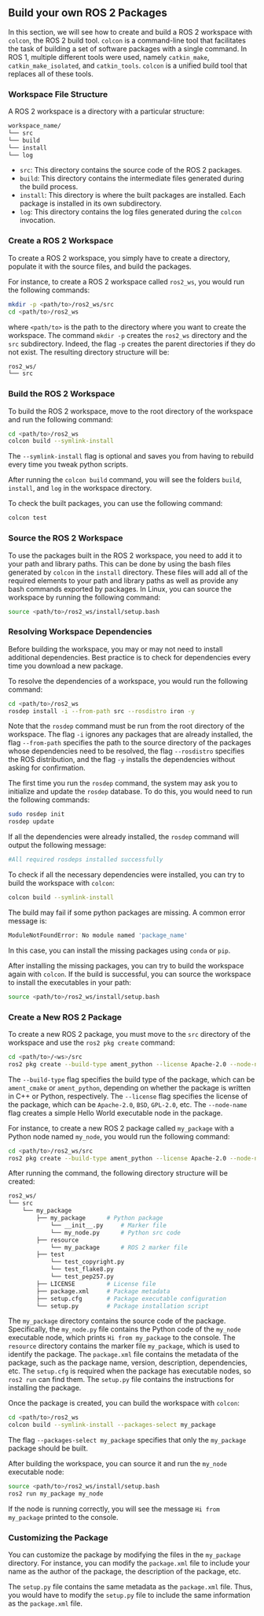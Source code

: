 ## Build your own ROS 2 Packages

In this section, we will see how to create and build a ROS 2 workspace with `colcon`, the ROS 2 build tool.
`colcon` is a command-line tool that facilitates the task of building a set of software packages with a single command.
In ROS 1, multiple different tools were used, namely `catkin_make`, `catkin_make_isolated`, and `catkin_tools`.
`colcon` is a unified build tool that replaces all of these tools.

<!-- ### Install `colcon`

It may be already installed in your system, as it comes with the ROS 2 installation.
To install `colcon`, you can use the following command in Linux:

```bash
sudo apt install python3-colcon-common-extensions
``` -->

### Workspace File Structure

A ROS 2 workspace is a directory with a particular structure:

```bash
workspace_name/
└── src
└── build
└── install
└── log
```

- `src`: This directory contains the source code of the ROS 2 packages.
- `build`: This directory contains the intermediate files generated during the build process.
- `install`: This directory is where the built packages are installed. Each package is installed in its own subdirectory.
- `log`: This directory contains the log files generated during the `colcon` invocation.

### Create a ROS 2 Workspace

To create a ROS 2 workspace, you simply have to create a directory, populate it with the source files, and build the packages.

For instance, to create a ROS 2 workspace called `ros2_ws`, you would run the following commands:

```bash
mkdir -p <path/to>/ros2_ws/src
cd <path/to>/ros2_ws
```

where `<path/to>` is the path to the directory where you want to create the workspace.
The command `mkdir -p` creates the `ros2_ws` directory and the `src` subdirectory. Indeed, the flag `-p` creates the parent directories if they do not exist.
The resulting directory structure will be:

```bash
ros2_ws/
└── src
```

### Build the ROS 2 Workspace

To build the ROS 2 workspace, move to the root directory of the workspace and run the following command:

```bash
cd <path/to>/ros2_ws
colcon build --symlink-install
```

The `--symlink-install` flag is optional and saves you from having to rebuild every time you tweak python scripts.

After running the `colcon build` command, you will see the folders `build`, `install`, and `log` in the workspace directory.

To check the built packages, you can use the following command:

```bash
colcon test
```

### Source the ROS 2 Workspace

To use the packages built in the ROS 2 workspace, you need to add it to your path and library paths.
This can be done by using the bash files generated by `colcon` in the `install` directory.
These files will add all of the required elements to your path and library paths as well as provide any bash commands exported by packages.
In Linux, you can source the workspace by running the following command:

```bash
source <path/to>/ros2_ws/install/setup.bash
```

### Resolving Workspace Dependencies

Before building the workspace, you may or may not need to install additional dependencies.
Best practice is to check for dependencies every time you download a new package.

To resolve the dependencies of a workspace, you would run the following command:

```bash
cd <path/to>/ros2_ws
rosdep install -i --from-path src --rosdistro iron -y
```

Note that the `rosdep` command must be run from the root directory of the workspace.
The flag `-i` ignores any packages that are already installed, the flag `--from-path` specifies the path to the source directory of the packages whose dependencies need to be resolved, the flag `--rosdistro` specifies the ROS distribution, and the flag `-y` installs the dependencies without asking for confirmation.

The first time you run the `rosdep` command, the system may ask you to initialize and update the `rosdep` database.
To do this, you would need to run the following commands:

```bash
sudo rosdep init
rosdep update
```

If all the dependencies were already installed, the `rosdep` command will output the following message:

```bash
#All required rosdeps installed successfully
```

To check if all the necessary dependencies were installed, you can try to build the workspace with `colcon`:

```bash
colcon build --symlink-install
```

The build may fail if some python packages are missing.
A common error message is:

```bash
ModuleNotFoundError: No module named 'package_name'
```

In this case, you can install the missing packages using `conda` or `pip`.

After installing the missing packages, you can try to build the workspace again with `colcon`.
If the build is successful, you can source the workspace to install the executables in your path:

```bash
source <path/to>/ros2_ws/install/setup.bash
```

### Create a New ROS 2 Package

To create a new ROS 2 package, you must move to the `src` directory of the workspace and use the `ros2 pkg create` command:

```bash
cd <path/to>/<ws>/src
ros2 pkg create --build-type ament_python --license Apache-2.0 --node-name <hello_world_node> <package_name>
```

The `--build-type` flag specifies the build type of the package, which can be `ament_cmake` or `ament_python`, depending on whether the package is written in C++ or Python, respectively.
The `--license` flag specifies the license of the package, which can be `Apache-2.0`, `BSD`, `GPL-2.0`, etc.
The `--node-name` flag creates a simple Hello World executable node in the package.

For instance, to create a new ROS 2 package called `my_package` with a Python node named `my_node`, you would run the following command:

```bash
cd <path/to>/ros2_ws/src
ros2 pkg create --build-type ament_python --license Apache-2.0 --node-name my_node my_package
```

After running the command, the following directory structure will be created:

```bash
ros2_ws/
└── src
    └── my_package
        ├── my_package      # Python package
            └── __init__.py     # Marker file
            └── my_node.py      # Python src code
        ├── resource         
            └── my_package      # ROS 2 marker file
        ├── test
            └── test_copyright.py
            └── test_flake8.py
            └── test_pep257.py
        ├── LICENSE         # License file
        ├── package.xml     # Package metadata
        ├── setup.cfg       # Package executable configuration
        └── setup.py        # Package installation script
```

The `my_package` directory contains the source code of the package.
Specifically, the `my_node.py` file contains the Python code of the `my_node` executable node, which prints `Hi from my_package` to the console.
The `resource` directory contains the marker file `my_package`, which is used to identify the package.
The `package.xml` file contains the metadata of the package, such as the package name, version, description, dependencies, etc.
The `setup.cfg` is required when the package has executable nodes, so `ros2 run` can find them.
The `setup.py` file contains the instructions for installing the package.

Once the package is created, you can build the workspace with `colcon`:

```bash
cd <path/to>/ros2_ws
colcon build --symlink-install --packages-select my_package
```

The flag `--packages-select my_package` specifies that only the `my_package` package should be built.

After building the workspace, you can source it and run the `my_node` executable node:

```bash
source <path/to>/ros2_ws/install/setup.bash
ros2 run my_package my_node
```

If the node is running correctly, you will see the message `Hi from my_package` printed to the console.

### Customizing the Package

You can customize the package by modifying the files in the `my_package` directory.
For instance, you can modify the `package.xml` file to include your name as the author of the package, the description of the package, etc.

The `setup.py` file contains the same metadata as the `package.xml` file.
Thus, you would have to modify the `setup.py` file to include the same information as the `package.xml` file.
